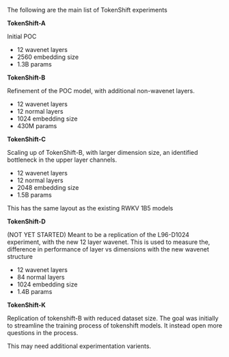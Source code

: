 The following are the main list of TokenShift experiments

**TokenShift-A**

Initial POC
- 12 wavenet layers
- 2560 embedding size
- 1.3B params

**TokenShift-B**

Refinement of the POC model, with additional non-wavenet layers.
- 12 wavenet layers
- 12 normal layers
- 1024 embedding size
- 430M params

**TokenShift-C**

Scaling up of TokenShift-B, with larger dimension size, an identified bottleneck in the upper layer channels.
- 12 wavenet layers
- 12 normal layers
- 2048 embedding size
- 1.5B params

This has the same layout as the existing RWKV 1B5 models

**TokenShift-D**

(NOT YET STARTED)
Meant to be a replication of the L96-D1024 experiment, with the new 12 layer wavenet. This is used to measure the, difference in performance of layer vs dimensions with the new wavenet structure

- 12 wavenet layers
- 84 normal layers
- 1024 embedding size
- 1.4B params

**TokenShift-K**

Replication of tokenshift-B with reduced dataset size. The goal was initially to streamline the training process of tokenshift models.
It instead open more questions in the process.

This may need additional experimentation varients.
